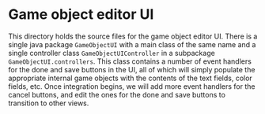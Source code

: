 # Game object editor UI

This directory holds the source files for the game object editor UI. There is a single java package
`GameObjectUI` with a main class of the same name and a single controller class
`GameObjectUIController` in a subpackage `GameObjectUI.controllers`. This class contains a number
of event handlers for the done and save buttons in the UI, all of which will simply populate
the appropriate internal game objects with the contents of the text fields, color fields, etc.
Once integration begins, we will add more event handlers for the cancel buttons, and edit the ones
for the done and save buttons to transition to other views.

